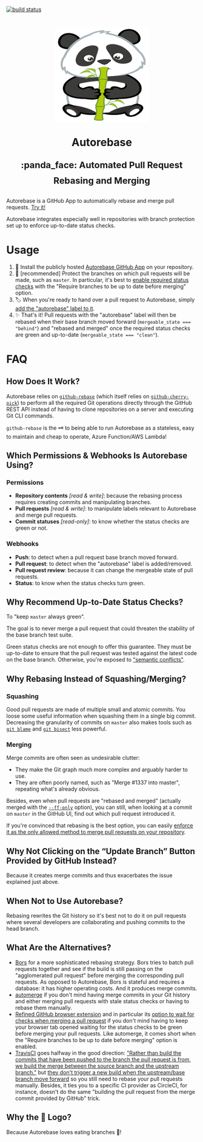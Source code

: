 [![build status](https://img.shields.io/circleci/project/github/tibdex/autorebase.svg)](https://circleci.com/gh/tibdex/autorebase)

<h1 align="center">
  <img src="assets/logo.svg" height="250" width="250" alt="Autorebase logo"/>
  <p>Autorebase</p>
  <sup>:panda_face: Automated Pull Request Rebasing and Merging</sup>
</h1>

Autorebase is a GitHub App to automatically rebase and merge pull requests. [Try it!](https://github.com/apps/autorebase)

Autorebase integrates especially well in repositories with branch protection set up to enforce up-to-date status checks.

# Usage

1.  :electric_plug: Install the publicly hosted [Autorebase GitHub App](https://github.com/apps/autorebase) on your repository.
2.  :closed_lock_with_key: [recommended] Protect the branches on which pull requests will be made, such as `master`. In particular, it's best to [enable required status checks](https://help.github.com/articles/enabling-required-status-checks/) with the "Require branches to be up to date before merging" option.
3.  :label: When you're ready to hand over a pull request to Autorebase, simply [add the "autorebase" label to it](https://help.github.com/articles/creating-a-label/).
4.  :sparkles: That's it! Pull requests with the "autorebase" label will then be rebased when their base branch moved forward (`mergeable_state === "behind"`) and "rebased and merged" once the required status checks are green and up-to-date (`mergeable_state === "clean"`).

# FAQ

## How Does It Work?

Autorebase relies on [`github-rebase`](packages/github-rebase/README.md) (which itself relies on [`github-cherry-pick`](packages/github-cherry-pick/README.md)) to perform all the required Git operations directly through the GitHub REST API instead of having to clone repositories on a server and executing Git CLI commands.

`github-rebase` is the :old_key: to being able to run Autorebase as a stateless, easy to maintain and cheap to operate, Azure Function/AWS Lambda!

## Which Permissions & Webhooks Is Autorebase Using?

### Permissions

- **Repository contents** _[read & write]_: because the rebasing process requires creating commits and manipulating branches.
- **Pull requests** _[read & write]_: to manipulate labels relevant to Autorebase and merge pull requests.
- **Commit statuses** _[read-only]_: to know whether the status checks are green or not.

### Webhooks

- **Push**: to detect when a pull request base branch moved forward.
- **Pull request**: to detect when the "autorebase" label is added/removed.
- **Pull request review**: because it can change the mergeable state of pull requests.
- **Status**: to know when the status checks turn green.

## Why Recommend Up-to-Date Status Checks?

To "keep `master` always green".

The goal is to never merge a pull request that could threaten the stability of the base branch test suite.

Green status checks are not enough to offer this guarantee. They must be up-to-date to ensure that the pull request was tested against the latest code on the base branch. Otherwise, you're exposed to ["semantic conflicts"](https://bors.tech/essay/2017/02/02/pitch/).

## Why Rebasing Instead of Squashing/Merging?

### Squashing

Good pull requests are made of multiple small and atomic commits. You loose some useful information when squashing them in a single big commit. Decreasing the granularity of commits on `master` also makes tools such as [`git blame`](https://git-scm.com/docs/git-blame) and [`git bisect`](https://git-scm.com/docs/git-bisect) less powerful.

### Merging

Merge commits are often seen as undesirable clutter:

- They make the Git graph much more complex and arguably harder to use.
- They are often poorly named, such as "Merge #1337 into master", repeating what's already obvious.

Besides, even when pull requests are "rebased and merged" (actually merged with the [`--ff-only`](https://git-scm.com/docs/git-merge#git-merge---ff-only) option), you can still, when looking at a commit on `master` in the GitHub UI, find out which pull request introduced it.

If you're convinced that rebasing is the best option, you can easily [enforce it as the only allowed method to merge pull requests on your repository](https://help.github.com/articles/configuring-commit-rebasing-for-pull-requests/).

## Why Not Clicking on the “Update Branch” Button Provided by GitHub Instead?

Because it creates merge commits and thus exacerbates the issue explained just above.

## When Not to Use Autorebase?

Rebasing rewrites the Git history so it's best not to do it on pull requests where several developers are collaborating and pushing commits to the head branch.

## What Are the Alternatives?

- [Bors](https://github.com/apps/bors) for a more sophisticated rebasing strategy. Bors tries to batch pull requests together and see if the build is still passing on the "agglomerated pull request" before merging the corresponding pull requests. As opposed to Autorebase, Bors is stateful and requires a database: it has higher operating costs. And it produces merge commits.
- [automerge](https://github.com/apps/automerge) if you don't mind having merge commits in your Git history and either merging pull requests with stale status checks or having to rebase them manually.
- [Refined GitHub browser extension](https://github.com/sindresorhus/refined-github) and in particular its [option to wait for checks when merging a pull request](https://github.com/sindresorhus/refined-github#highlights) if you don't mind having to keep your browser tab opened waiting for the status checks to be green before merging your pull requests. Like automerge, it comes short when the "Require branches to be up to date before merging" option is enabled.
- [TravisCI](https://travis-ci.com/) goes halfway in the good direction: ["Rather than build the commits that have been pushed to the branch the pull request is from, we build the merge between the source branch and the upstream branch."](https://docs.travis-ci.com/user/pull-requests/#How-Pull-Requests-are-Built) but [they don't trigger a new build when the upstream/base branch move forward](https://github.com/travis-ci/travis-ci/issues/1620) so you still need to rebase your pull requests manually. Besides, it ties you to a specific CI provider as CircleCI, for instance, doesn't do the same "building the pull request from the merge commit provided by GitHub" trick.

## Why the :panda_face: Logo?

Because Autorebase loves eating branches :bamboo:!
